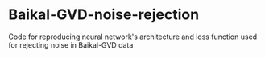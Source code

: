 # Baikal-GVD-noise-rejection
Code for reproducing neural network's architecture and loss function used for rejecting noise in Baikal-GVD data 
